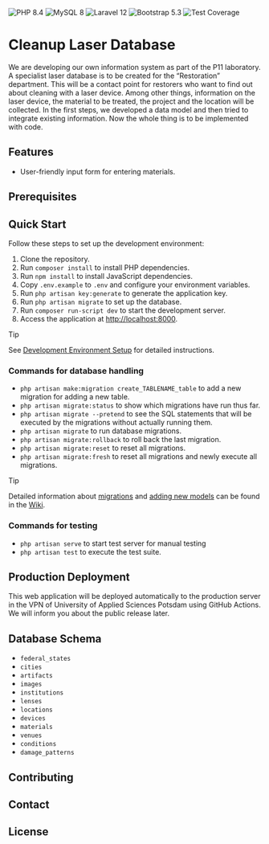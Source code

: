![PHP 8.4](https://img.shields.io/badge/php-8.4-blue?logo=php)
![MySQL 8](https://img.shields.io/badge/mysql-8.4-orange?logo=mysql&logoColor=white)
![Laravel 12](https://img.shields.io/badge/laravel-12-red?logo=laravel&style=flat)
![Bootstrap 5.3](https://img.shields.io/badge/bootstrap-5.3-563d7c?logo=bootstrap)
![Test Coverage](https://github.com/McNamara84/cleanup-laser-database/blob/image-data/coverage.svg?raw=true)

# Cleanup Laser Database

<!-- Add project description here -->

We are developing our own information system as part of the P11 laboratory. A specialist laser database is to be created for the “Restoration” department. This will be a contact point for restorers who want to find out about cleaning with a laser device. Among other things, information on the laser device, the material to be treated, the project and the location will be collected. In the first steps, we developed a data model and then tried to integrate existing information. Now the whole thing is to be implemented with code.

## Features

- User-friendly input form for entering materials.

## Prerequisites

<!-- List dependencies and system requirements here -->

## Quick Start

Follow these steps to set up the development environment:

1. Clone the repository.
2. Run `composer install` to install PHP dependencies.
3. Run `npm install` to install JavaScript dependencies.
4. Copy `.env.example` to `.env` and configure your environment variables.
5. Run `php artisan key:generate` to generate the application key.
6. Run `php artisan migrate` to set up the database.
7. Run `composer run-script dev` to start the development server.
8. Access the application at [http://localhost:8000](http://localhost:8000).

> [!TIP]
> See [Development Environment Setup](https://github.com/McNamara84/cleanup-laser-database/wiki/Development-Environment-Setup) for detailed instructions.

### Commands for database handling

- `php artisan make:migration create_TABLENAME_table` to add a new migration for adding a new table.
- `php artisan migrate:status` to show which migrations have run thus far.
- `php artisan migrate --pretend` to see the SQL statements that will be executed by the migrations without actually running them.
- `php artisan migrate` to run database migrations.
- `php artisan migrate:rollback` to roll back the last migration.
- `php artisan migrate:reset` to reset all migrations.
- `php artisan migrate:fresh` to reset all migrations and newly execute all migrations.

> [!TIP]
> Detailed information about [migrations](https://github.com/McNamara84/cleanup-laser-database/wiki/Adding-a-new-table-with-a-new-migration) and [adding new models](https://github.com/McNamara84/cleanup-laser-database/wiki/Adding-new-models) can be found in the [Wiki](https://github.com/McNamara84/cleanup-laser-database/wiki).

### Commands for testing

- `php artisan serve` to start test server for manual testing
- `php artisan test` to execute the test suite.

## Production Deployment

This web application will be deployed automatically to the production server in the VPN of University of Applied Sciences Potsdam using GitHub Actions. We will inform you about the public release later.

## Database Schema

<!-- Introduction text for the db schema here -->

- `federal_states`
- `cities`
- `artifacts`
- `images`
- `institutions`
- `lenses`
- `locations`
- `devices`
- `materials`
- `venues`
- `conditions`
- `damage_patterns`

## Contributing

<!-- Summarized conributing guidelines here -->

## Contact

<!-- Add contact information -->

## License

<!-- Pick a license and explain and link it here -->
